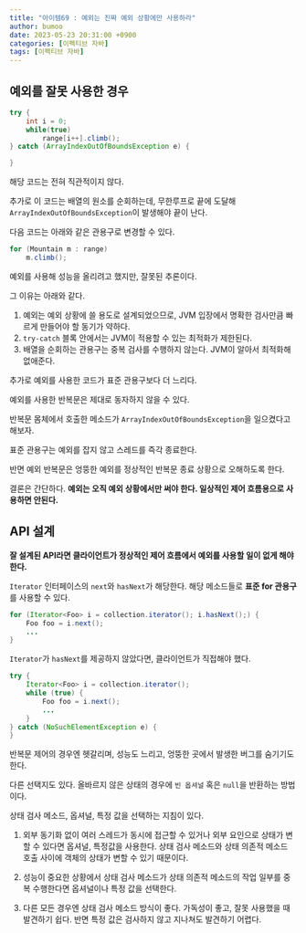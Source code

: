 ```yaml
---
title: "아이템69 : 예외는 진짜 예외 상황에만 사용하라"
author: bumoo
date: 2023-05-23 20:31:00 +0900
categories: [이펙티브 자바]
tags: [이펙티브 자바]
---
```


## 예외를 잘못 사용한 경우

```java
try {
    int i = 0;
    while(true)
        range[i++].climb();
} catch (ArrayIndexOutOfBoundsException e) {

}
```

해당 코드는 전혀 직관적이지 않다.

추가로 이 코드는 배열의 원소를 순회하는데, 무한루프로 끝에 도달해 `ArrayIndexOutOfBoundsException`이 발생해야 끝이 난다.

다음 코드는 아래와 같은 관용구로 변경할 수 있다.

```java
for (Mountain m : range)
    m.climb();
```

예외를 사용해 성능을 올리려고 했지만, 잘못된 추론이다.

그 이유는 아래와 같다.

1. 예외는 예외 상황에 쓸 용도로 설계되었으므로, JVM 입장에서 명확한 검사만큼 빠르게 만들어야 할 동기가 약하다.
2. `try-catch` 블록 안에서는 JVM이 적용할 수 있는 최적화가 제한된다.
3. 배열을 순회하는 관용구는 중복 검사를 수행하지 않는다. JVM이 알아서 최적화해 없애준다.

추가로 예외를 사용한 코드가 표준 관용구보다 더 느리다.

예외를 사용한 반복문은 제대로 동자하지 않을 수 있다.

반복문 몸체에서 호출한 메소드가 `ArrayIndexOutOfBoundsException`을 일으켰다고 해보자.

표준 관용구는 예외를 잡지 않고 스레드를 즉각 종료한다.

반면 예외 반복문은 엉뚱한 예외를 정상적인 반복문 종료 상황으로 오해하도록 한다.

결론은 간단하다. **예외는 오직 예외 상황에서만 써야 한다. 일상적인 제어 흐름용으로 사용하면 안된다.**

## API 설계

**잘 설계된 API라면 클라이언트가 정상적인 제어 흐름에서 예외를 사용할 일이 없게 해야 한다.**

`Iterator` 인터페이스의 `next`와 `hasNext`가 해당한다. 해당 메소드들로 **표준 for 관용구**를 사용할 수 있다.

```java
for (Iterator<Foo> i = collection.iterator(); i.hasNext();) {
    Foo foo = i.next();
    ...
}
```

`Iterator`가 `hasNext`를 제공하지 않았다면, 클라이언트가 직접해야 했다.

```java
try {
    Iterator<Foo> i = collection.iterator();
    while (true) {
        Foo foo = i.next();
        ...
    }
} catch (NoSuchElementException e) {
}
```

반복문 제어의 경우엔 헷갈리며, 성능도 느리고, 엉뚱한 곳에서 발생한 버그를 숨기기도 한다.

다른 선택지도 있다. 올바르지 않은 상태의 경우에 `빈 옵셔널` 혹은 `null`을 반환하는 방법이다.

상태 검사 메소드, 옵셔널, 특정 값을 선택하는 지침이 있다.

1. 외부 동기화 없이 여러 스레드가 동시에 접근할 수 있거나 외부 요인으로 상태가 변할 수 있다면 옵셔널, 특정값을 사용한다.
상태 검사 메소드와 상태 의존적 메소드 호출 사이에 객체의 상태가 변할 수 있기 때문이다.

2. 성능이 중요한 상황에서 상태 검사 메소드가 상태 의존적 메소드의 작업 일부를 중복 수행한다면 옵셔널이나 특정 값을 선택한다.

3. 다른 모든 경우엔 상태 검사 메소드 방식이 좋다. 가독성이 좋고, 잘못 사용했을 때 발견하기 쉽다. 반면 특정 값은 검사하지 않고 지나쳐도 발견하기 어렵다.